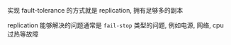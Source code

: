实现 fault-tolerance 的方式就是 replication, 拥有足够多的副本

replication 能够解决的问题通常是 `fail-stop` 类型的问题, 例如电源, 网络, cpu 过热等故障